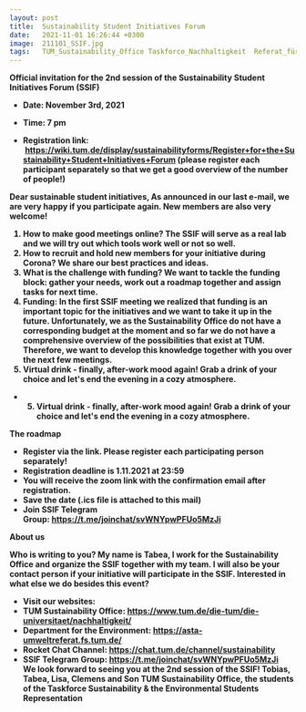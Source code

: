 ```yaml
---
layout: post
title:  Sustainability Student Initiatives Forum
date:   2021-11-01 16:26:44 +0300
image:  211101_SSIF.jpg
tags:   TUM_Sustainability_Office Taskforce_Nachhaltigkeit  Referat_für_Umwelt
---
```

 

<b>Official invitation for the 2nd session of the Sustainability Student Initiatives Forum (SSIF)<b>

* Date: November 3rd, 2021

* Time: 7 pm

* Registration link:  https://wiki.tum.de/display/sustainabilityforms/Register+for+the+Sustainability+Student+Initiatives+Forum
(please register each participant separately so that we get a good overview of the number of people!) 

Dear sustainable student initiatives,
As announced in our last e-mail, we are very happy if you participate again. New members are also very welcome!

 1) How to make good meetings online? The SSIF will serve as a real lab and we will try out which tools work well or not so well.
 2) How to recruit and hold new members for your initiative during Corona? We share our best practices and ideas.
 3) What is the challenge with funding? We want to tackle the funding block: gather your needs, work out a roadmap together and assign tasks for next time.
 4) Funding: In the first SSIF meeting we realized that funding is an important topic for the initiatives and we want to take it up in the future. Unfortunately, we as the Sustainability Office do not have a corresponding budget at the moment and so far we do not have a comprehensive overview of the possibilities that exist at TUM. Therefore, we want to develop this knowledge together with you over the next few meetings.
 5) Virtual drink - finally, after-work mood again! Grab a drink of your choice and let's end the evening in a cozy atmosphere.
* 5) Virtual drink - finally, after-work mood again! Grab a drink of your choice and let's end the evening in a cozy atmosphere.

<b>The roadmap<b>
* Register via the link. Please register each participating person separately!
* Registration deadline is 1.11.2021 at 23:59
* You will receive the zoom link with the confirmation email after registration.
* Save the date (.ics file is attached to this mail)
* Join SSIF Telegram Group: https://t.me/joinchat/svWNYpwPFUo5MzJi

<b>About us<b>

Who is writing to you? My name is Tabea, I work for the Sustainability Office and organize the SSIF together with my team. I will also be your contact person if your initiative will participate in the SSIF. Interested in what else we do besides this event?

* Visit our websites:
* TUM Sustainability Office: https://www.tum.de/die-tum/die-universitaet/nachhaltigkeit/
* Department for the Environment: https://asta-umweltreferat.fs.tum.de/
* Rocket Chat Channel: https://chat.tum.de/channel/sustainability
* SSIF Telegram Group: https://t.me/joinchat/svWNYpwPFUo5MzJi
 
We look forward to seeing you at the 2nd session of the SSIF!
Tobias, Tabea, Lisa, Clemens and Son
TUM Sustainability Office, the students of the Taskforce Sustainability & the Environmental Students Representation





